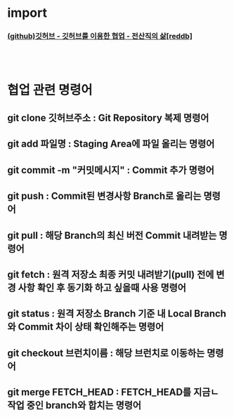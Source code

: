 # import
### [(github)깃허브 - 깃허브를 이용한 협업 - 전산직의 삶[reddb]](https://reddb.tistory.com/152)

<br>
<br>

# 협업 관련 명령어

## git clone 깃허브주소 : Git Repository 복제 명령어

## git add 파일명 : Staging Area에 파일 올리는 명령어

## git commit -m "커밋메시지" : Commit 추가 명령어

## git push : Commit된 변경사항 Branch로 올리는 명령어

## git pull : 해당 Branch의 최신 버전 Commit 내려받는 명령어

## git fetch : 원격 저장소 최종 커밋 내려받기(pull) 전에 변경 사항 확인 후 동기화 하고 싶을때 사용 명령어

## git status : 원격 저장소 Branch 기준 내 Local Branch와 Commit 차이 상태 확인해주는 명령어

## git checkout 브런치이름 : 해당 브런치로 이동하는 명령어

## git merge FETCH_HEAD : FETCH_HEAD를 지금ㄴ 작업 중인 branch와 합치는 명령어

